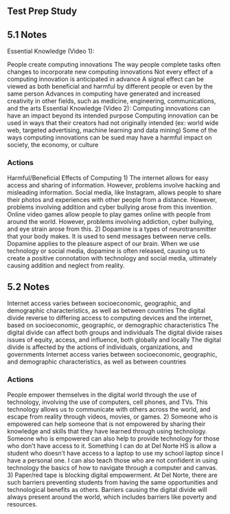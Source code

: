 ## Test Prep Study
## 5.1 Notes
Essential Knowledge (Video 1):

People create computing innovations
The way people complete tasks often changes to incorporate new computing innovations
Not every effect of a computing innovation is anticipated in advance
A signal effect can be viewed as both beneficial and harmful by different people or even by the same person
Advances in computing have generated and increased creativity in other fields, such as medicine, engineering, communications, and the arts Essential Knowledge (Video 2):
Computing innovations can have an impact beyond its intended purpose
Computing innovation can be used in ways that their creators had not originally intended (ex: world wide web, targeted advertising, machine learning and data mining)
Some of the ways computing innovations can be sued may have a harmful impact on society, the economy, or culture
### Actions
Harmful/Beneficial Effects of Computing 1) The internet allows for easy access and sharing of information. However, problems involve hacking and misleading information. Social media, like Instagram, allows people to share their photos and experiences with other people from a distance. However, problems involving addition and cyber bullying arose from this invention. Online video games allow people to play games online with people from around the world. However, problems involving addiction, cyber bullying, and eye strain arose from this. 2) Dopamine is a types of neurotransmitter that your body makes. It is used to send messages between nerve cells. Dopamine applies to the pleasure aspect of our brain. When we use technology or social media, dopamine is often released, causing us to create a positive connotation with technology and social media, ultimately causing addition and neglect from reality.
## 5.2 Notes
Internet access varies between socioeconomic, geographic, and demographic characteristics, as well as between countries
The digital divide reverse to differing access to computing devices and the internet, based on socioeconomic, geographic, or demographic characteristics
The digital divide can affect both groups and individuals
The digital divide raises issues of equity, access, and influence, both globally and locally
The digital divide is affected by the actions of individuals, organizations, and governments
Internet access varies between socioeconomic, geographic, and demographic characteristics, as well as between countries
### Actions 
People empower themselves in the digital world through the use of technology, involving the use of computers, cell phones, and TVs. This technology allows us to communicate with others across the world, and escape from reality through videos, movies, or games. 2) Someone who is empowered can help someone that is not empowered by sharing their knowledge and skills that they have learned through using technology. Someone who is empowered can also help to provide technology for those who don’t have access to it. Something I can do at Del Norte HS is allow a student who doesn’t have access to a laptop to use my school laptop since I have a personal one. I can also teach those who are not confident in using technology the basics of how to navigate through a computer and canvas. 3) Paper/red tape is blocking digital empowerment. At Del Norte, there are such barriers preventing students from having the same opportunities and technological benefits as others. Barriers causing the digital divide will always present around the world, which includes barriers like poverty and resources.
